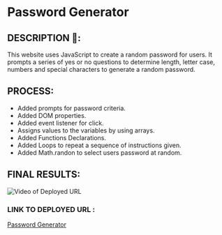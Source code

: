 # Password Generator

## DESCRIPTION 📖:
This website uses JavaScript to create a random password for users. It prompts a series of yes or no questions to determine length, letter case, numbers and special characters to generate a random password.

## PROCESS:
* Added prompts for password criteria.
* Added DOM properties.
* Added event listener for click.
* Assigns values to the variables by using arrays.
* Added Functions Declarations.
* Added Loops to repeat a sequence of instructions given.
* Added Math.randon to select users password at random.


## FINAL RESULTS:
![Video of Deployed URL](https://media.giphy.com/media/4vsUGoUHuJb3lsHImx/giphy.gif)


### LINK TO DEPLOYED URL :
[Password Generator](https://abanae.github.io/Password_Generator/)
